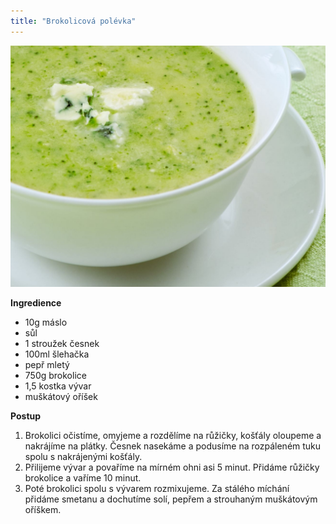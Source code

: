 ```yaml
---
title: "Brokolicová polévka"
---
```


![brokolice](./images/brokolicova2.jpg)

**Ingredience**

- 10g máslo
- sůl
- 1 stroužek česnek
- 100ml šlehačka
- pepř mletý
- 750g brokolice
- 1,5 kostka vývar
- muškátový oříšek

**Postup**

1. Brokolici očistíme, omyjeme a rozdělíme na růžičky, košťály oloupeme a nakrájíme na plátky. Česnek nasekáme a podusíme na rozpáleném tuku spolu s nakrájenými košťály.
2. Přilijeme vývar a povaříme na mírném ohni asi 5 minut. Přidáme růžičky brokolice a vaříme 10 minut.
3. Poté brokolici spolu s vývarem rozmixujeme. Za stálého míchání přidáme smetanu a dochutíme solí, pepřem a strouhaným muškátovým oříškem.
